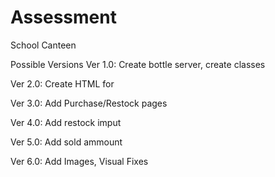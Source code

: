 # Assessment
School Canteen

Possible Versions
Ver 1.0: 
Create bottle server, 
create classes

Ver 2.0:
Create HTML for 

Ver 3.0:
Add Purchase/Restock pages

Ver 4.0:
Add restock imput

Ver 5.0:
Add sold ammount 

Ver 6.0:
Add Images, 
Visual Fixes


